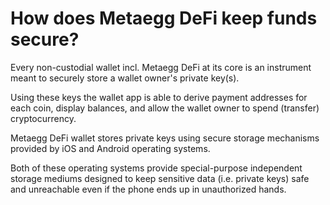 # How does Metaegg DeFi keep funds secure?

Every non-custodial wallet incl. Metaegg DeFi at its core is an instrument meant to securely store a wallet owner's private key(s).

Using these keys the wallet app is able to derive payment addresses for each coin, display balances, and allow the wallet owner to spend (transfer) cryptocurrency.

Metaegg DeFi wallet stores private keys using secure storage mechanisms provided by iOS and Android operating systems.

Both of these operating systems provide special-purpose independent storage mediums designed to keep sensitive data (i.e. private keys) safe and unreachable even if the phone ends up in unauthorized hands.


